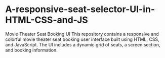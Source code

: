# A-responsive-seat-selector-UI-in-HTML-CSS-and-JS
Movie Theater Seat Booking UI  This repository contains a responsive and colorful movie theater seat booking user interface built using HTML, CSS, and JavaScript. The UI includes a dynamic grid of seats, a screen section, and booking information. 
